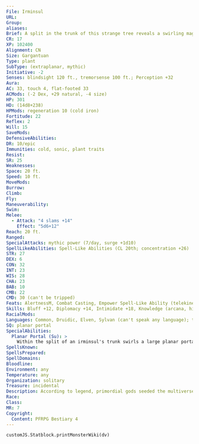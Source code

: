 ```yaml
---
File: Irminsul
URL: 
Group: 
aliases: 
Brief: A split in the trunk of this strange tree reveals a swirling magical portal to an unknown destination.
CR: 17
XP: 102400
Alignment: CN
Size: Gargantuan
Type: plant
SubType: (extraplanar, mythic)
Initiative: -2
Senses: blindsight 120 ft., tremorsense 100 ft.; Perception +32
Aura: 
AC: 33, touch 4, flat-footed 33
ACMods: (-2 Dex, +29 natural, -4 size)
HP: 301
HD: (14d8+238)
HPMods: regeneration 10 (cold iron)
Fortitude: 22
Reflex: 2
Will: 15
SaveMods: 
DefensiveAbilities: 
DR: 10/epic
Immunities: cold, sonic, plant traits
Resist: 
SR: 25
Weaknesses: 
Space: 20 ft.
Speed: 10 ft.
MoveMods: 
Burrow: 
Climb: 
Fly: 
Maneuverability: 
Swim: 
Melee: 
  - Attack: "4 slams +14"
    Effect: "5d6+12"
Reach: 20 ft.
Ranged: 
SpecialAttacks: mythic power (7/day, surge +1d10)
SpellLikeAbilities: Spell-Like Abilities (CL 20th; concentration +26)  Constant-see alignmentUC (its own alignment only)   At Will-telekinesis (DC 21)
STR: 27
DEX: 6
CON: 32
INT: 23
WIS: 28
CHA: 23
BAB: 10
CMB: 22
CMD: 30 (can't be tripped)
Feats: AlertnessM, Combat Casting, Empower Spell-Like Ability (telekinesis), Great FortitudeM, Iron WillM, Quicken Spell-Like Ability (telekinesis), ToughnessM
Skills: Bluff +12, Diplomacy +14, Intimidate +18, Knowledge (arcana, history) +9, Knowledge (nature) +14, Knowledge (planes) +18, Knowledge (religion) +16, Perception +32, Sense Motive +29, Spellcraft +20, Survival +17
RacialMods: 
Languages: Common, Druidic, Elven, Sylvan (can't speak any language); telepathy 100 ft.
SQ: planar portal
SpecialAbilities:
  Planar Portal (Su): >
    Within the split of an irminsul's trunk swirls a large planar portal, a permanent gate that links one plane to another. An irminsul controls whether or not specific creatures can pass through its portal, which grants entrance to a specific location on the linked plane. Those attempting to breach a barred portal must succeed at a DC 26 Fortitude save or be ejected and teleported to a random location on the current plane. If the trespasser successfully saves, it takes 6d6 points of damage and is sickened for 1 minute. The DC for this save is Wisdom-based. Mythic characters can expend uses of mythic power to forcefully pass through the gate, lowering the DC of the saving throw by 5 for each use of mythic power expended in this fashion.
SpellsKnown: 
SpellsPrepared: 
SpellDomains: 
Bloodline: 
Environment: any
Temperature: any
Organization: solitary
Treasure: incidental
Description: According to legend, primordial gods seeded the multiverse with the irminsuls, powerful and intelligent tree-like beings that bind all their worlds together by their roots. At one time, these beings were plentiful, and prized for their knowledge and mystic properties. But powerful creatures hacked them to the ground because they believed irminsuls' wood had special qualities or sought to protect themselves from whatever lay beyond the strange portals. Every irminsul is bound to a specific plane. The bound plane determines the creature's alignment, the nature of its regeneration, and the languages it knows. Sometimes irminsuls have special abilities based on the planes they are linked to. The sample irminsul is bound to the primal land of fey.
Race: 
Class: 
MR: 7
Copyright:
  Content: PFRPG Bestiary 4
---
```

```dataviewjs
customJS.Statblock.printMonsterWiki(dv)
```
